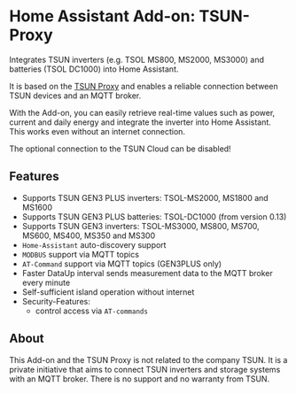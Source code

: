 # Home Assistant Add-on: TSUN-Proxy

Integrates TSUN inverters (e.g. TSOL MS800, MS2000, MS3000) and batteries (TSOL DC1000) into Home Assistant.

It is based on the [TSUN Proxy][tsunproxy] and enables a reliable connection between TSUN devices and an MQTT broker.

With the Add-on, you can easily retrieve real-time values such as power, current and daily energy and integrate the inverter into Home Assistant.
This works even without an internet connection.

The optional connection to the TSUN Cloud can be disabled!

## Features

- Supports TSUN GEN3 PLUS inverters: TSOL-MS2000, MS1800 and MS1600
- Supports TSUN GEN3 PLUS batteries: TSOL-DC1000 (from version 0.13)
- Supports TSUN GEN3 inverters: TSOL-MS3000, MS800, MS700, MS600, MS400, MS350 and MS300
- `Home-Assistant` auto-discovery support
- `MODBUS` support via MQTT topics
- `AT-Command` support via MQTT topics (GEN3PLUS only)
- Faster DataUp interval sends measurement data to the MQTT broker every minute
- Self-sufficient island operation without internet
- Security-Features:
  - control access via `AT-commands`

## About

This Add-on and the TSUN Proxy is not related to the company TSUN. It is a private initiative that aims to connect TSUN inverters and storage systems with an MQTT broker. There is no support and no warranty from TSUN.

[tsunproxy]: https://github.com/s-allius/tsun-gen3-proxy
